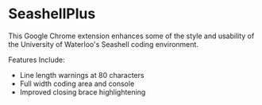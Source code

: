 # SeashellPlus

This Google Chrome extension enhances some of the style and usability of the University of Waterloo's Seashell coding environment.

Features Include: 
 - Line length warnings at 80 characters
 - Full width coding area and console
 - Improved closing brace highlightening
